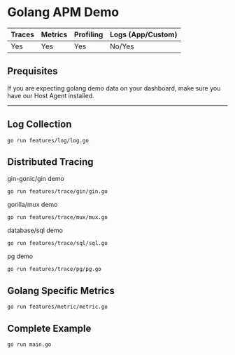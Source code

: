 # Golang APM Demo

| Traces | Metrics | Profiling | Logs (App/Custom) |
|--------|---------|-----------|-------------------|
|   Yes  | Yes     |    Yes    | No/Yes            |

## Prequisites

If you are expecting golang demo data on your dashboard, make sure you have our Host Agent installed.

---------------------

## Log Collection
```
go run features/log/log.go
```
## Distributed Tracing

gin-gonic/gin demo
```
go run features/trace/gin/gin.go
```

gorilla/mux demo
```
go run features/trace/mux/mux.go
```

database/sql demo
```
go run features/trace/sql/sql.go
```

pg demo
```
go run features/trace/pg/pg.go
```

## Golang Specific Metrics
```
go run features/metric/metric.go
```

## Complete Example
```
go run main.go
```


